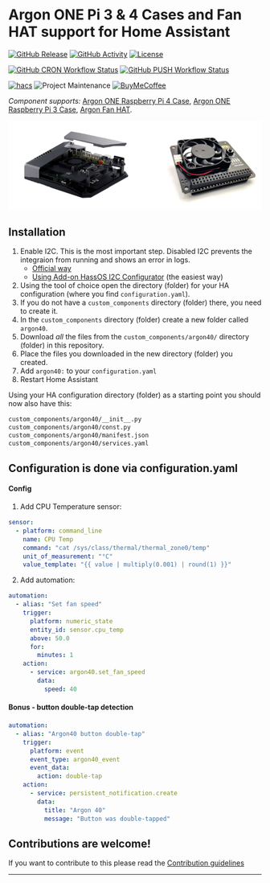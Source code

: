 # Argon ONE Pi 3 & 4 Cases and Fan HAT support for Home Assistant

[![GitHub Release][releases-shield]][releases]
[![GitHub Activity][commits-shield]][commits]
[![License][license-shield]](LICENSE)

[![GitHub CRON Workflow Status][cron-build-shield]][cron-build]
[![GitHub PUSH Workflow Status][push-build-shield]][push-build]

[![hacs][hacsbadge]][hacs]
![Project Maintenance][maintenance-shield]
[![BuyMeCoffee][buymecoffeebadge]][buymecoffee]

_Component supports:_ [Argon ONE Raspberry Pi 4 Case][argon_one_pi4], [Argon ONE Raspberry Pi 3 Case][argon_one_pi3], [Argon Fan HAT][argon_fan_hat].

![example][exampleimg]

## Installation

1. Enable I2C. This is the most important step. Disabled I2C prevents the integraion from running and shows an error in logs.
   * [Official way](https://www.home-assistant.io/common-tasks/os#enable-i2c-via-home-assistant-operating-system-terminal)
   * [Using Add-on HassOS I2C Configurator](https://community.home-assistant.io/t/add-on-hassos-i2c-configurator/264167) (the easiest way)
3. Using the tool of choice open the directory (folder) for your HA configuration (where you find `configuration.yaml`).
4. If you do not have a `custom_components` directory (folder) there, you need to create it.
5. In the `custom_components` directory (folder) create a new folder called `argon40`.
6. Download _all_ the files from the `custom_components/argon40/` directory (folder) in this repository.
7. Place the files you downloaded in the new directory (folder) you created.
8. Add `argon40:` to your `configuration.yaml`
9. Restart Home Assistant

Using your HA configuration directory (folder) as a starting point you should now also have this:

```text
custom_components/argon40/__init__.py
custom_components/argon40/const.py
custom_components/argon40/manifest.json
custom_components/argon40/services.yaml
```

## Configuration is done via configuration.yaml

<!---->

#### Config

1. Add CPU Temperature sensor:
```yaml
sensor:
  - platform: command_line
    name: CPU Temp
    command: "cat /sys/class/thermal/thermal_zone0/temp"
    unit_of_measurement: "°C"
    value_template: "{{ value | multiply(0.001) | round(1) }}"
```
2. Add automation:
```yaml
automation:
  - alias: "Set fan speed"
    trigger:
      platform: numeric_state
      entity_id: sensor.cpu_temp
      above: 50.0
      for:
        minutes: 1
    action:
      - service: argon40.set_fan_speed
        data:
          speed: 40
```

#### Bonus - button double-tap detection

```yaml
automation:
  - alias: "Argon40 button double-tap"
    trigger:
      platform: event
      event_type: argon40_event
      event_data:
        action: double-tap
    action:
      - service: persistent_notification.create
        data:
          title: "Argon 40"
          message: "Button was double-tapped"
```

## Contributions are welcome!

If you want to contribute to this please read the [Contribution guidelines](CONTRIBUTING.md)

***

[argon_one_pi4]: https://www.argon40.com/argon-one-raspberry-pi-4-case.html
[argon_one_pi3]: https://www.argon40.com/argon-one-raspberry-pi-3-case.html
[argon_fan_hat]: https://www.argon40.com/argon-fan-hat-for-raspberry-pi-4-raspberry-pi-3b-and-raspberry-pi-3-b.html

[buymecoffee]: https://www.buymeacoffee.com/Misiu
[buymecoffeebadge]: https://img.shields.io/badge/buy%20me%20a%20coffee-donate-yellow.svg?style=for-the-badge

[commits]: https://github.com/Misiu/argon40/commits/master
[commits-shield]: https://img.shields.io/github/commit-activity/y/Misiu/argon40.svg?style=for-the-badge

[hacs]: https://github.com/custom-components/hacs
[hacsbadge]: https://img.shields.io/badge/HACS-Custom-orange.svg?style=for-the-badge

[exampleimg]: example.png

[license-shield]: https://img.shields.io/github/license/Misiu/argon40.svg?style=for-the-badge
[maintenance-shield]: https://img.shields.io/badge/maintainer-%40Misiu-blue.svg?style=for-the-badge

[releases-shield]: https://img.shields.io/github/release/Misiu/argon40.svg?style=for-the-badge
[releases]: https://github.com/Misiu/argon40/releases

[cron-build-shield]: https://img.shields.io/github/workflow/status/Misiu/argon40/Cron%20actions?label=CRON%20BUILD&logo=github&style=for-the-badge
[cron-build]: https://github.com/Misiu/argon40/actions?query=workflow%3A%22Cron+actions%22

[push-build-shield]: https://img.shields.io/github/workflow/status/Misiu/argon40/Push%20actions?label=PUSH%20BUILD&logo=github&style=for-the-badge
[push-build]: https://github.com/Misiu/argon40/actions?query=workflow%3A%22Push+actions%22
